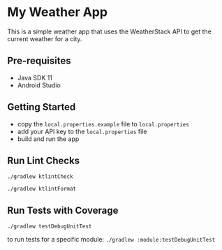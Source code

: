 # My Weather App

This is a simple weather app that uses the WeatherStack API to get the current weather for a city.

## Pre-requisites

- Java SDK 11
- Android Studio

## Getting Started

- copy the `local.properties.example` file to `local.properties`
- add your API key to the `local.properties` file
- build and run the app

## Run Lint Checks

`./gradlew ktlintCheck`

`./gradlew ktlintFormat`

## Run Tests with Coverage

`./gradlew testDebugUnitTest`

to run tests for a specific module:
`./gradlew :module:testDebugUnitTest` 
